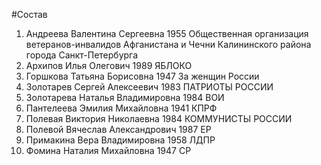 #Состав
1. Андреева Валентина Сергеевна 1955 Общественная организация ветеранов-инвалидов Афганистана и Чечни Калининского района города Санкт-Петербурга
2. Архипов Илья Олегович 1989 ЯБЛОКО
3. Горшкова Татьяна Борисовна 1947 За женщин России
4. Золотарев Сергей Алексеевич 1983 ПАТРИОТЫ РОССИИ
5. Золотарева Наталья Владимировна 1984 ВОИ
6. Пантелеева Эмилия Михайловна 1941 КПРФ
7. Полевая Виктория Николаевна 1984 КОММУНИСТЫ РОССИИ
8. Полевой Вячеслав Александрович 1987 ЕР
9. Примакина Вера Владимировна 1958 ЛДПР
10. Фомина Наталия Михайловна 1947 СР

